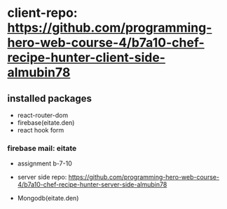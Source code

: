 # client-repo: https://github.com/programming-hero-web-course-4/b7a10-chef-recipe-hunter-client-side-almubin78

## installed packages
* react-router-dom
* firebase(eitate.den)
* react hook form

### firebase mail: eitate
* assignment b-7-10

* server side repo: https://github.com/programming-hero-web-course-4/b7a10-chef-recipe-hunter-server-side-almubin78

* Mongodb(eitate.den)



